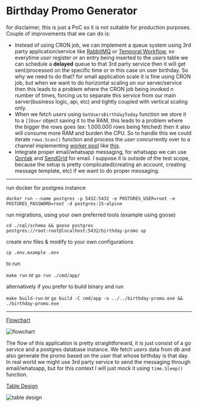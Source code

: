 # Birthday Promo Generator

for disclaimer, this is just a PoC so it is not suitable for production purposes. Couple of improvements that we can do is:
* Instead of using CRON job, we can implement a queue system using 3rd party application/service like [RabbitMQ](https://rabbitmq-website.pages.dev/) or [Temporal Workflow](https://temporal.io/), so everytime *user* register or an entry being inserted to the *users* table we can schedule a **delayed** queue to that 3rd party service then it will get sent/processed on the specific time or in this case on user birthday. So why we need to do that? for small application scale it is fine using CRON job, but when we want to do horizontal scaling on our server/service then this leads to a problem where the CRON job being invoked n number of times, forcing us to separate this service from our main server(business logic, api, etc) and tightly coupled with vertical scaling only.
* When we fetch *users* using ```GetUsersBirthdayToday``` function we store it to a ```[]User``` object saving it to the RAM, this leads to a problem where the bigger the rows goes (ex: 1.000.000 rows being fetched) then it also will consume more RAM and burden the CPU. So to handle this we could iterate ```rows.Scan()``` function and process the *user* concurrently over to a channel implementing [worker pool](https://gobyexample.com/worker-pools) like [this](https://stackoverflow.com/a/33662810).
* Integrate proper email/whatsapp messaging, for whatsapp we can use [Qontak](https://qontak.com/) and [SendGrid](https://sendgrid.com/en-us) for email. I suppose it is outside of the test scope, because the setup is pretty complicated(creating an account, creating message template, etc) if we want to do proper messaging.
---
run docker for postgres instance

```docker run --name postgres -p 5432:5432 -e POSTGRES_USER=root -e POSTGRES_PASSWORD=root -d postgres:15-alpine```

run migrations, using your own preferred tools (example using goose)

```cd ./sql/schema && goose postgres postgres://root:root@localhost:5432/birthday-promo up```

create env files & modify to your own configurations

```cp .env.example .env```

to run

```make run``` or ```go run ./cmd/app/```

alternatively if you prefer to build binary and run

```make build-run``` or ```go build -C cmd/app -o ../../birthday-promo.exe && ./birthday-promo.exe```

---
<ins>Flowchart</ins>

![flowchart](./flowchart.png)

The flow of this application is pretty straightforward, it is just consist of a go service and a postgres database instance.
 We fetch *users* data from db and also generate the promo based on the *user* that whose birthday is that day.
In real world we might use 3rd party service to send the messaging through email/whatsapp, but for this context I will just mock it
using ```time.Sleep()``` function.

<ins>Table Design</ins>

![table design](./erd.png)
